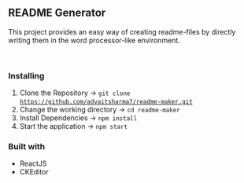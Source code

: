 <h2>README Generator</h2><p>This project provides an easy way of creating readme-files by directly writing them in the word processor-like environment.</p><p>&nbsp;</p><h3>Installing</h3><ol><li>Clone the Repository → <code>git clone </code><a href="https://github.com/advaitsharma7/readme-maker.git"><code>https://github.com/advaitsharma7/readme-maker.git</code></a></li><li>Change the working directory → <code>cd readme-maker</code></li><li>Install Dependencies → <code>npm install</code></li><li>Start the application → <code>npm start</code></li></ol><h3>Built with</h3><ul><li>ReactJS</li><li>CKEditor</li></ul>
